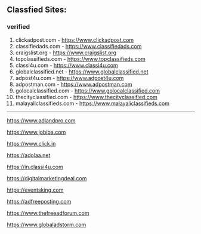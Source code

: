 ## Classfied Sites:

### verified

1. clickadpost.com - https://www.clickadpost.com
2. classifiedads.com - https://www.classifiedads.com
3. craigslist.org - https://www.craigslist.org
4. topclassifieds.com - https://www.topclassifieds.com
5. classi4u.com - https://www.classi4u.com
6. globalclassified.net - https://www.globalclassified.net
7. adpost4u.com - https://www.adpost4u.com
8. adpostman.com - https://www.adpostman.com
9. golocalclassified.com - https://www.golocalclassified.com
10. thecityclassified.com - https://www.thecityclassified.com
11. malayaliclassifieds.com - https://www.malayaliclassifieds.com

---
https://www.adlandpro.com

https://www.jobiba.com

https://www.click.in

https://adolaa.net

https://in.classi4u.com

https://digitalmarketingdeal.com

https://eventsking.com

https://adfreeposting.com

https://www.thefreeadforum.com

https://www.globaladstorm.com
